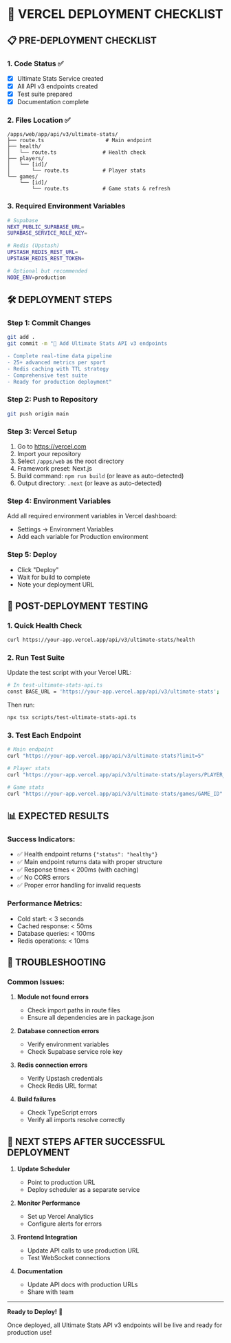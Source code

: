 # 🚀 VERCEL DEPLOYMENT CHECKLIST

## 📋 PRE-DEPLOYMENT CHECKLIST

### 1. **Code Status** ✅
- [x] Ultimate Stats Service created
- [x] All API v3 endpoints created
- [x] Test suite prepared
- [x] Documentation complete

### 2. **Files Location** ✅
```
/apps/web/app/api/v3/ultimate-stats/
├── route.ts                    # Main endpoint
├── health/
│   └── route.ts               # Health check
├── players/
│   └── [id]/
│       └── route.ts           # Player stats
└── games/
    └── [id]/
        └── route.ts           # Game stats & refresh
```

### 3. **Required Environment Variables**
```bash
# Supabase
NEXT_PUBLIC_SUPABASE_URL=
SUPABASE_SERVICE_ROLE_KEY=

# Redis (Upstash)
UPSTASH_REDIS_REST_URL=
UPSTASH_REDIS_REST_TOKEN=

# Optional but recommended
NODE_ENV=production
```

## 🛠️ DEPLOYMENT STEPS

### Step 1: Commit Changes
```bash
git add .
git commit -m "🚀 Add Ultimate Stats API v3 endpoints

- Complete real-time data pipeline
- 25+ advanced metrics per sport
- Redis caching with TTL strategy
- Comprehensive test suite
- Ready for production deployment"
```

### Step 2: Push to Repository
```bash
git push origin main
```

### Step 3: Vercel Setup
1. Go to https://vercel.com
2. Import your repository
3. Select `/apps/web` as the root directory
4. Framework preset: Next.js
5. Build command: `npm run build` (or leave as auto-detected)
6. Output directory: `.next` (or leave as auto-detected)

### Step 4: Environment Variables
Add all required environment variables in Vercel dashboard:
- Settings → Environment Variables
- Add each variable for Production environment

### Step 5: Deploy
- Click "Deploy"
- Wait for build to complete
- Note your deployment URL

## 🧪 POST-DEPLOYMENT TESTING

### 1. Quick Health Check
```bash
curl https://your-app.vercel.app/api/v3/ultimate-stats/health
```

### 2. Run Test Suite
Update the test script with your Vercel URL:
```bash
# In test-ultimate-stats-api.ts
const BASE_URL = 'https://your-app.vercel.app/api/v3/ultimate-stats';
```

Then run:
```bash
npx tsx scripts/test-ultimate-stats-api.ts
```

### 3. Test Each Endpoint
```bash
# Main endpoint
curl "https://your-app.vercel.app/api/v3/ultimate-stats?limit=5"

# Player stats
curl "https://your-app.vercel.app/api/v3/ultimate-stats/players/PLAYER_ID"

# Game stats
curl "https://your-app.vercel.app/api/v3/ultimate-stats/games/GAME_ID"
```

## 📊 EXPECTED RESULTS

### Success Indicators:
- ✅ Health endpoint returns `{"status": "healthy"}`
- ✅ Main endpoint returns data with proper structure
- ✅ Response times < 200ms (with caching)
- ✅ No CORS errors
- ✅ Proper error handling for invalid requests

### Performance Metrics:
- Cold start: < 3 seconds
- Cached response: < 50ms
- Database queries: < 100ms
- Redis operations: < 10ms

## 🚨 TROUBLESHOOTING

### Common Issues:

1. **Module not found errors**
   - Check import paths in route files
   - Ensure all dependencies are in package.json

2. **Database connection errors**
   - Verify environment variables
   - Check Supabase service role key

3. **Redis connection errors**
   - Verify Upstash credentials
   - Check Redis URL format

4. **Build failures**
   - Check TypeScript errors
   - Verify all imports resolve correctly

## 🎯 NEXT STEPS AFTER SUCCESSFUL DEPLOYMENT

1. **Update Scheduler**
   - Point to production URL
   - Deploy scheduler as a separate service

2. **Monitor Performance**
   - Set up Vercel Analytics
   - Configure alerts for errors

3. **Frontend Integration**
   - Update API calls to use production URL
   - Test WebSocket connections

4. **Documentation**
   - Update API docs with production URLs
   - Share with team

---

**Ready to Deploy!** 🚀

Once deployed, all Ultimate Stats API v3 endpoints will be live and ready for production use!